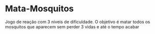 # Mata-Mosquitos
Jogo de reação com 3 niveis de dificuldade. O objetivo é matar todos os mosquitos que aparecem sem perder 3 vidas e até o tempo acabar

